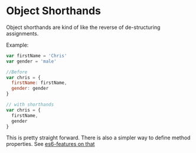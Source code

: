 # Object Shorthands

Object shorthands are kind of like the reverse of de-structuring assignments.

Example:

```js
var firstName = 'Chris'
var gender = 'male'

//Before
var chris = {
  firstName: firstName,
  gender: gender
}

// with shorthands
var chris = {
  firstName,
  gender
}
```

This is pretty straight forward.  There is also a simpler way to define method properties.  See [es6-features on that](http://es6-features.org/#MethodProperties)
